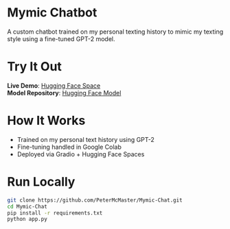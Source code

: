 # Mymic Chatbot

A custom chatbot trained on my personal texting history to mimic my texting style using a fine-tuned GPT-2 model.

# Try It Out

**Live Demo**: [Hugging Face Space](https://huggingface.co/spaces/PeterMcMaster999/Mymic-Chat)  
**Model Repository**: [Hugging Face Model](https://huggingface.co/PeterMcMaster999/Mymic)

# How It Works

- Trained on my personal text history using GPT-2
- Fine-tuning handled in Google Colab
- Deployed via Gradio + Hugging Face Spaces

# Run Locally

```bash
git clone https://github.com/PeterMcMaster/Mymic-Chat.git
cd Mymic-Chat
pip install -r requirements.txt
python app.py
